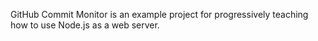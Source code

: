 GitHub Commit Monitor is an example project for progressively teaching how to use Node.js as a web server.